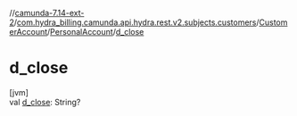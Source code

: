 //[camunda-7.14-ext-2](../../../../index.md)/[com.hydra_billing.camunda.api.hydra.rest.v2.subjects.customers](../../index.md)/[CustomerAccount](../index.md)/[PersonalAccount](index.md)/[d_close](d_close.md)

# d_close

[jvm]\
val [d_close](d_close.md): String?
